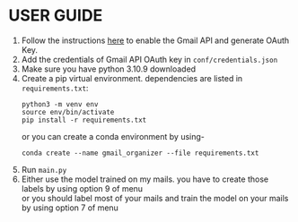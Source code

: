 # USER GUIDE

1. Follow the instructions 
[here](https://developers.google.com/gmail/api/quickstart/python)
to enable the Gmail API and generate OAuth Key.
2. Add the credentials of Gmail API OAuth key in `conf/credentials.json`
3. Make sure you have python 3.10.9 downloaded
4. Create a pip virtual environment. dependencies are listed in `requirements.txt`:
    ```
    python3 -m venv env
    source env/bin/activate
    pip install -r requirements.txt
    ```
   or you can create a conda environment by using-
   ```
   conda create --name gmail_organizer --file requirements.txt
   ```
5. Run `main.py`
6. Either use the model trained on my mails. you have to create those labels by using 
option 9 of menu \
or you should label most of your mails and train the model on 
your mails by using option 7 of menu
